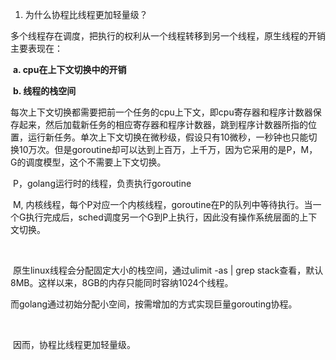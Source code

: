 1. 为什么协程比线程更加轻量级？

​      多个线程存在调度，把执行的权利从一个线程转移到另一个线程，原生线程的开销主要表现在：

​       **a. cpu在上下文切换中的开销**

​       **b. 线程的栈空间**

​    每次上下文切换都需要把前一个任务的cpu上下文，即cpu寄存器和程序计数器保存起来，然后加载新任务的相应寄存器和程序计数器，跳到程序计数器所指的位置，运行新任务。单次上下文切换在微秒级，假设只有10微秒，一秒钟也只能切换10万次。但是goroutine却可以达到上百万，上千万，因为它采用的是P，M， G的调度模型，这个不需要上下文切换。

​     P，golang运行时的线程，负责执行goroutine

​     M, 内核线程，每个P对应一个内核线程，goroutine在P的队列中等待执行。当一个G执行完成后，sched调度另一个G到P上执行，因此没有操作系统层面的上下文切换。

​        

​     原生linux线程会分配固定大小的栈空间，通过ulimit -as | grep stack查看，默认8MB。这样以来，8GB的内存只能同时容纳1024个线程。

​    而golang通过初始分配小空间，按需增加的方式实现巨量gorouting协程。

​     

​     因而，协程比线程更加轻量级。

